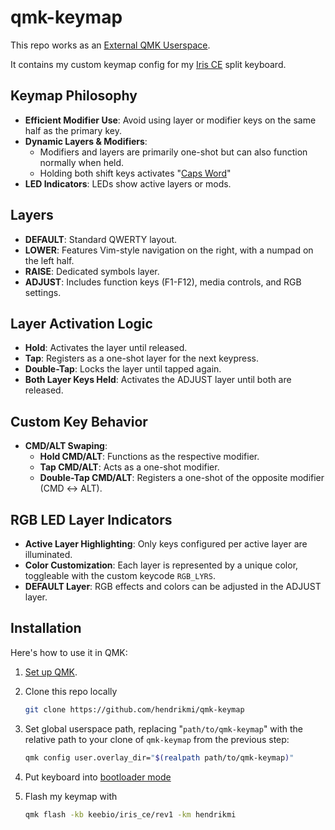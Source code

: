 # qmk-keymap

This repo works as an [External QMK Userspace](https://docs.qmk.fm/newbs_external_userspace).

It contains my custom keymap config for my [Iris CE](https://keeb.io/products/iris-ce-keyboard) split keyboard.

## Keymap Philosophy

- **Efficient Modifier Use**: Avoid using layer or modifier keys on the same half as the primary key.
- **Dynamic Layers & Modifiers**:
  - Modifiers and layers are primarily one-shot but can also function normally when held.
  - Holding both shift keys activates "[Caps Word](https://docs.qmk.fm/features/caps_word#caps-word)"
- **LED Indicators**: LEDs show active layers or mods.

## Layers

- **DEFAULT**: Standard QWERTY layout.
- **LOWER**: Features Vim-style navigation on the right, with a numpad on the left half.
- **RAISE**: Dedicated symbols layer.
- **ADJUST**: Includes function keys (F1-F12), media controls, and RGB settings.

## Layer Activation Logic

- **Hold**: Activates the layer until released.
- **Tap**: Registers as a one-shot layer for the next keypress.
- **Double-Tap**: Locks the layer until tapped again.
- **Both Layer Keys Held**: Activates the ADJUST layer until both are released.

## Custom Key Behavior

- **CMD/ALT Swaping**:
  - **Hold CMD/ALT**: Functions as the respective modifier.
  - **Tap CMD/ALT**: Acts as a one-shot modifier.
  - **Double-Tap CMD/ALT**: Registers a one-shot of the opposite modifier (CMD ↔ ALT).

## RGB LED Layer Indicators

- **Active Layer Highlighting**: Only keys configured per active layer are illuminated.
- **Color Customization**: Each layer is represented by a unique color, toggleable with the custom keycode `RGB_LYRS`.
- **DEFAULT Layer**: RGB effects and colors can be adjusted in the ADJUST layer.

## Installation

Here's how to use it in QMK:

1. [Set up QMK](https://docs.qmk.fm/newbs).

2. Clone this repo locally

   ```sh
   git clone https://github.com/hendrikmi/qmk-keymap
   ```

3. Set global userspace path, replacing "`path/to/qmk-keymap`" with the relative path to your clone of `qmk-keymap` from the previous step:

   ```sh
   qmk config user.overlay_dir="$(realpath path/to/qmk-keymap)"
   ```

4. Put keyboard into [bootloader mode](https://docs.qmk.fm/newbs_flashing#put-your-keyboard-into-dfu-bootloader-mode)

5. Flash my keymap with

   ```sh
   qmk flash -kb keebio/iris_ce/rev1 -km hendrikmi
   ```

